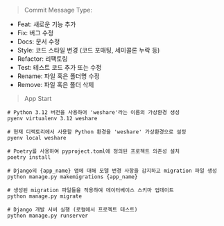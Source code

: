 > Commit Message Type:

- Feat: 새로운 기능 추가
- Fix: 버그 수정
- Docs: 문서 수정
- Style: 코드 스타일 변경 (코드 포매팅, 세미콜론 누락 등)
- Refactor: 리팩토링
- Test: 테스트 코드 추가 또는 수정
- Rename: 파일 혹은 폴더명 수정
- Remove: 파일 혹은 폴더 삭제

> App Start

```
# Python 3.12 버전을 사용하여 'weshare'라는 이름의 가상환경 생성
pyenv virtualenv 3.12 weshare

# 현재 디렉토리에서 사용할 Python 환경을 'weshare' 가상환경으로 설정
pyenv local weshare

# Poetry를 사용하여 pyproject.toml에 정의된 프로젝트 의존성 설치
poetry install

# Django의 {app_name} 앱에 대해 모델 변경 사항을 감지하고 migration 파일 생성
python manage.py makemigrations {app_name}

# 생성된 migration 파일들을 적용하여 데이터베이스 스키마 업데이트
python manage.py migrate

# Django 개발 서버 실행 (로컬에서 프로젝트 테스트)
python manage.py runserver
```
